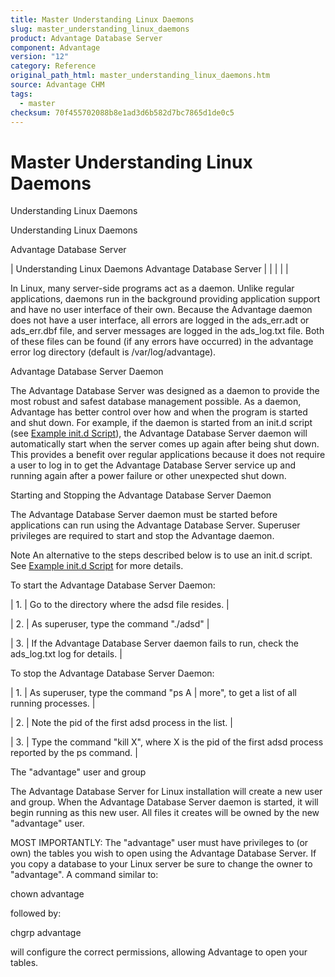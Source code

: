 ```yaml
---
title: Master Understanding Linux Daemons
slug: master_understanding_linux_daemons
product: Advantage Database Server
component: Advantage
version: "12"
category: Reference
original_path_html: master_understanding_linux_daemons.htm
source: Advantage CHM
tags:
  - master
checksum: 70f455702088b8e1ad3d6b582d7bc7865d1de0c5
---
```


# Master Understanding Linux Daemons

Understanding Linux Daemons

Understanding Linux Daemons

Advantage Database Server

| Understanding Linux Daemons  Advantage Database Server |  |  |  |  |

In Linux, many server-side programs act as a daemon. Unlike regular applications, daemons run in the background providing application support and have no user interface of their own. Because the Advantage daemon does not have a user interface, all errors are logged in the ads\_err.adt or ads\_err.dbf file, and server messages are logged in the ads\_log.txt file. Both of these files can be found (if any errors have occurred) in the advantage error log directory (default is /var/log/advantage).

Advantage Database Server Daemon

The Advantage Database Server was designed as a daemon to provide the most robust and safest database management possible. As a daemon, Advantage has better control over how and when the program is started and shut down. For example, if the daemon is started from an init.d script (see [Example init.d Script](master_example_init_d_script.md)), the Advantage Database Server daemon will automatically start when the server comes up again after being shut down. This provides a benefit over regular applications because it does not require a user to log in to get the Advantage Database Server service up and running again after a power failure or other unexpected shut down.

Starting and Stopping the Advantage Database Server Daemon

The Advantage Database Server daemon must be started before applications can run using the Advantage Database Server. Superuser privileges are required to start and stop the Advantage daemon.

Note An alternative to the steps described below is to use an init.d script. See [Example init.d Script](master_example_init_d_script.md) for more details.

To start the Advantage Database Server Daemon:

| 1. | Go to the directory where the adsd file resides. |

| 2. | As superuser, type the command "./adsd" |

| 3. | If the Advantage Database Server daemon fails to run, check the ads\_log.txt log for details. |

To stop the Advantage Database Server Daemon:

| 1. | As superuser, type the command "ps A | more", to get a list of all running processes. |

| 2. | Note the pid of the first adsd process in the list. |

| 3. | Type the command "kill X", where X is the pid of the first adsd process reported by the ps command. |

The "advantage" user and group

The Advantage Database Server for Linux installation will create a new user and group. When the Advantage Database Server daemon is started, it will begin running as this new user. All files it creates will be owned by the new "advantage" user.

MOST IMPORTANTLY: The "advantage" user must have privileges to (or own) the tables you wish to open using the Advantage Database Server. If you copy a database to your Linux server be sure to change the owner to "advantage". A command similar to:

chown advantage <file-list>

followed by:

chgrp advantage <file-list>

will configure the correct permissions, allowing Advantage to open your tables.
